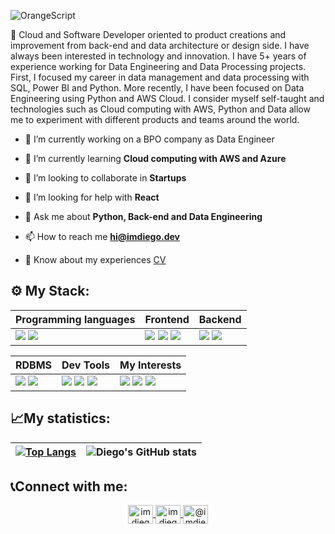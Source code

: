 <p align="left"> <img src="https://komarev.com/ghpvc/?username=OrangeScript&label=Profile%20views&color=0e75b6&style=flat" alt="OrangeScript" /> </p>


🐍 Cloud and Software Developer oriented to product creations and improvement from back-end and data architecture or design side. I have always been interested in technology and innovation. I have 5+ years of experience working for Data Engineering and Data Processing projects. First, I focused my career in data management and data processing with SQL, Power BI and Python. More recently, I have been focused on Data Engineering using Python and AWS Cloud. I consider myself self-taught and technologies such as Cloud computing with AWS, Python and Data allow me to experiment with different products and teams around the world.

- 🔭 I’m currently working on a BPO company as Data Engineer

- 🌱 I’m currently learning **Cloud computing with AWS and Azure**

- 👯 I’m looking to collaborate in **Startups**

- 🤝 I’m looking for help with **React**

- 💬 Ask me about **Python, Back-end and Data Engineering**

- 📫 How to reach me **hi@imdiego.dev**

- 📄 Know about my experiences [CV]([https://imdiego.dev/about](https://docs.google.com/document/d/1MSTmrS0dtM1XyCVFsqHxqz7l54MJvnt-AdTgLE2C_6M/edit?usp=sharing)])

## ⚙ My Stack:

|Programming languages|Frontend|Backend|
|---|---|---|
|<img src="https://img.shields.io/badge/Python-323330?style=for-the-badge&logo=python&logoColor=FFFFFF"/> <img src="https://img.shields.io/badge/JavaScript-323330?style=for-the-badge&logo=javascript&logoColor=F7DF1E"/> | <img src="https://img.shields.io/badge/HTML5-E34F26?style=for-the-badge&logo=html5&logoColor=white"/> <img src="https://img.shields.io/badge/React-20232A?style=for-the-badge&logo=react&logoColor=61DAFB" /> <img src="https://img.shields.io/badge/CSS3-1572B6?style=for-the-badge&logo=css3&logoColor=white"/> | <img src="https://img.shields.io/badge/Django-323330?style=for-the-badge&logo=django&logoColor=092e20" /> <img src="https://img.shields.io/badge/fastapi-323330?style=for-the-badge&logo=fastapi&logoColor=05898b" /> |

|RDBMS|Dev Tools|My Interests|
|---|---|---|
<img src="https://img.shields.io/badge/PostgreSQL-316192?style=for-the-badge&logo=postgresql&logoColor=white"/> <img src="https://img.shields.io/badge/mysql-%2300f.svg?style=for-the-badge&logo=mysql&logoColor=white"/> | <img src="https://img.shields.io/badge/aws-323330?style=for-the-badge&logo=amazon&logoColor=FFFFFF"/> <img src="https://img.shields.io/badge/GIT-E44C30?style=for-the-badge&logo=git&logoColor=white"/> <img src="https://img.shields.io/badge/Linux-FCC624?style=for-the-badge&logo=linux&logoColor=black"/> | <img src="https://img.shields.io/badge/RedHat-323330?style=for-the-badge&logo=redhat&logoColor=E00401"/> <img src="https://img.shields.io/badge/Docker-2CA5E0?style=for-the-badge&logo=docker&logoColor=white"/> <img src="https://img.shields.io/badge/Linux-FCC624?style=for-the-badge&logo=linux&logoColor=black"/> |

## 📈My statistics:
|[![Top Langs](https://github-readme-stats.vercel.app/api/top-langs/?username=OrangeScript&show_icons=true&theme=city_lights&hide_progress=true)](https://github.com/OrangeScript/github-readme-stats)|![Diego's GitHub stats](https://github-readme-stats.vercel.app/api?username=OrangeScript&show_icons=true&theme=city_lights)|
|---|---|

## 📞Connect with me:
<div>
  <p align="center">
    <a href="https://twitter.com/imdiegui1" target="blank">
      <img align="center" src="https://raw.githubusercontent.com/rahuldkjain/github-profile-readme-generator/master/src/images/icons/Social/twitter.svg" alt="imdiegui1" height="30" width="40" />
    </a>
  <a href="https://www.linkedin.com/in/imdiegodev/" target="blank">
    <img align="center" src="https://raw.githubusercontent.com/rahuldkjain/github-profile-readme-generator/master/src/images/icons/Social/linked-in-alt.svg" alt="imdiegu" height="30" width="40" />
    </a>
  <a href="https://instagram.com/@imdiegui1" target="blank">
    <img align="center" src="https://raw.githubusercontent.com/rahuldkjain/github-profile-readme-generator/master/src/images/icons/Social/instagram.svg" alt="@imdiegui1" height="30" width="40" />
    </a>
  </p>
</div>

